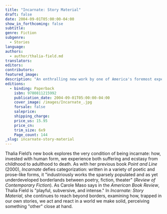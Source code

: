 ```yaml
---
title: "Incarnate: Story Material"
draft: false
date: 2004-09-01T05:00:00-04:00
show_in_forthcoming: false
subtitle:
genre: Fiction
subgenre:
  - Stories
language:
authors:
  - author/thalia-field.md
translators:
editors:
contributors:
featured_image:
description: "An enthralling new work by one of America's foremost experimental writers. "
editions:
  - binding: Paperback
    isbn: 9780811215992
    publication_date: 2004-09-01T05:00:00-04:00
    cover_image: /images/Incarnate_.jpg
    forsale: false
    saleprice:
    shipping_charge:
    price_us: 15.95
    price_cn:
    trim_size: 6x9
    Page_count: 144
_slug: incarnate-story-material
---
```


Thalia Field’s new book explores the very condition of being incarnate: how, invested with human form, we experience both suffering and ecstasy from childhood to adulthood to death. As with her previous book _Point and Line_ (2000), _Incarnate_ defies categorization: written in a variety of poetic and prose-like forms, it "industriously works the sparsely populated and as yet underdeveloped borderlands between poetry, fiction, theater" (_Review of Contemporary Fiction_). As Carole Maso says in the _American Book Review_, Thalia Field is "playful, subversive, and intense." In _Incarnate: Story Material_, she continues to reach beyond borders, examining how, trapped in our own stories, we act and react in a world we make solid, perceiving something "other" close at hand.

